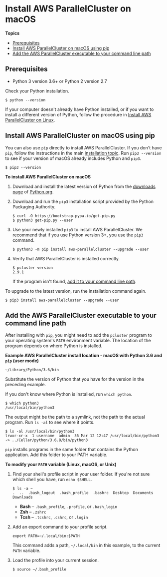 # Install AWS ParallelCluster on macOS<a name="install-macos"></a>

**Topics**
+ [Prerequisites](#install-bundle-macos-os-prereq)
+ [Install AWS ParallelCluster on macOS using pip](#install-macos-pip)
+ [Add the AWS ParallelCluster executable to your command line path](#install-macos-path)

## Prerequisites<a name="install-bundle-macos-os-prereq"></a>
+ Python 3 version 3\.6\+ or Python 2 version 2\.7

Check your Python installation\.

```
$ python --version
```

If your computer doesn't already have Python installed, or if you want to install a different version of Python, follow the procedure in [Install AWS ParallelCluster on Linux](install-linux.md)\.

## Install AWS ParallelCluster on macOS using pip<a name="install-macos-pip"></a>

You can also use `pip` directly to install AWS ParallelCluster\. If you don't have `pip`, follow the instructions in the main [installation topic](install.md)\. Run `pip3 --version` to see if your version of macOS already includes Python and `pip3`\.

```
$ pip3 --version
```

**To install AWS ParallelCluster on macOS**

1. Download and install the latest version of Python from the [downloads page](https://www.python.org/downloads/mac-osx/) of [Python\.org](https://www.python.org)\.

1. Download and run the `pip3` installation script provided by the Python Packaging Authority\.

   ```
   $ curl -O https://bootstrap.pypa.io/get-pip.py
   $ python3 get-pip.py --user
   ```

1. Use your newly installed `pip3` to install AWS ParallelCluster\. We recommend that if you use Python version 3\+, you use the `pip3` command\.

   ```
   $ python3 -m pip install aws-parallelcluster --upgrade --user
   ```

1. Verify that AWS ParallelCluster is installed correctly\.

   ```
   $ pcluster version
   2.9.1
   ```

   If the program isn't found, [add it to your command line path](#install-macos-path)\.

To upgrade to the latest version, run the installation command again\.

```
$ pip3 install aws-parallelcluster --upgrade --user
```

## Add the AWS ParallelCluster executable to your command line path<a name="install-macos-path"></a>

After installing with `pip`, you might need to add the `pcluster` program to your operating system's `PATH` environment variable\. The location of the program depends on where Python is installed\.

**Example AWS ParallelCluster install location \- macOS with Python 3\.6 and `pip` \(user mode\)**  

```
~/Library/Python/3.6/bin
```
Substitute the version of Python that you have for the version in the preceding example\.

If you don't know where Python is installed, run `which python`\.

```
$ which python3
/usr/local/bin/python3
```

The output might be the path to a symlink, not the path to the actual program\. Run `ls -al` to see where it points\.

```
$ ls -al /usr/local/bin/python3
lrwxr-xr-x  1 username  admin  36 Mar 12 12:47 /usr/local/bin/python3 -> ../Cellar/python/3.6.8/bin/python3
```

`pip` installs programs in the same folder that contains the Python application\. Add this folder to your PATH variable\.

**To modify your `PATH` variable \(Linux, macOS, or Unix\)**

1. Find your shell's profile script in your user folder\. If you're not sure which shell you have, run `echo $SHELL`\.

   ```
   $ ls -a ~
   .  ..  .bash_logout  .bash_profile  .bashrc  Desktop  Documents  Downloads
   ```
   + **Bash** – `.bash_profile`, `.profile`, or `.bash_login`
   + **Zsh** – `.zshrc`
   + **Tcsh** – `.tcshrc`, `.cshrc`, or `.login`

1. Add an export command to your profile script\.

   ```
   export PATH=~/.local/bin:$PATH
   ```

   This command adds a path, `~/.local/bin` in this example, to the current `PATH` variable\.

1. Load the profile into your current session\.

   ```
   $ source ~/.bash_profile
   ```